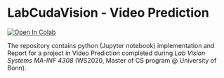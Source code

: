 # LabCudaVision - Video Prediction
[![Open In Colab](https://colab.research.google.com/assets/colab-badge.svg)](https://colab.research.google.com/drive/10sjEG2m1gJr0Gq7MvTpRSAdKB9zxS2Ky?usp=sharing)

The repository contains python (Jupyter notebook) implementation and Report for a project in Video Prediction completed during *Lab Vision Systems MA-INF 4308* (WS2020, Master of CS program @ University of Bonn).

